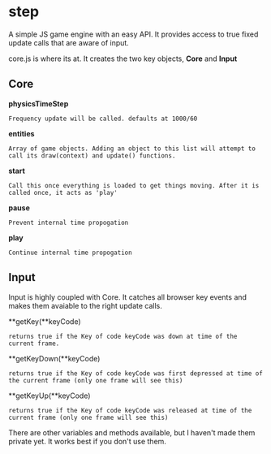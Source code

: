 step
===========

A simple JS game engine with an easy API. It provides access to true fixed update calls that are aware of input.

core.js is where its at. It creates the two key objects, **Core** and **Input**

## Core

  **physicsTimeStep**

    Frequency update will be called. defaults at 1000/60

  **entities**

    Array of game objects. Adding an object to this list will attempt to call its draw(context) and update() functions.

  **start**

    Call this once everything is loaded to get things moving. After it is called once, it acts as 'play'

  **pause**

    Prevent internal time propogation

  **play**

    Continue internal time propogation


## Input

Input is highly coupled with Core. It catches all browser key events and makes them avaiable to the right update calls.

  **getKey(**keyCode)

    returns true if the Key of code keyCode was down at time of the current frame.

  **getKeyDown(**keyCode)

    returns true if the Key of code keyCode was first depressed at time of the current frame (only one frame will see this)

  **getKeyUp(**keyCode)

    returns true if the Key of code keyCode was released at time of the current frame (only one frame will see this)

There are other variables and methods available, but I haven't made them private yet. It works best if you don't use them.
